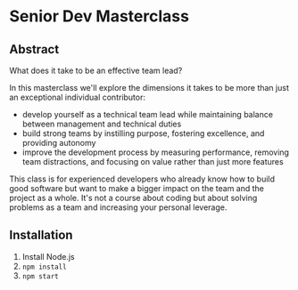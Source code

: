 # Senior Dev Masterclass

## Abstract

What does it take to be an effective team lead?

In this masterclass we'll explore the dimensions it takes to be more than just an exceptional individual contributor:

- develop yourself as a technical team lead while maintaining balance between management and technical duties
- build strong teams by instilling purpose, fostering excellence, and providing autonomy
- improve the development process by measuring performance, removing team distractions, and focusing on value rather than just more features

This class is for experienced developers who already know how to build good software but want to make a bigger impact on the team and the project as a whole. It's not a course about coding but about solving problems as a team and increasing your personal leverage.

## Installation

1. Install Node.js
2. `npm install`
3. `npm start`
